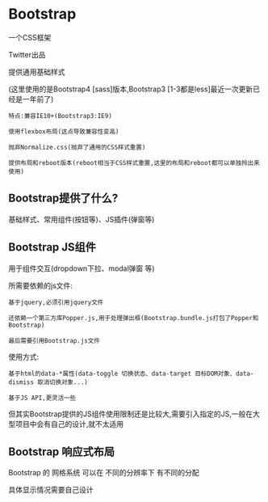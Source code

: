 # Bootstrap

一个CSS框架

Twitter出品

提供通用基础样式

(这里使用的是Bootstrap4 [sass]版本,Bootstrap3 [1-3都是less]最近一次更新已经是一年前了)
	
	特点:兼容IE10+(Bootstrap3:IE9)

	使用flexbox布局(这点导致兼容性变高)

	抛弃Normalize.css(抛弃了通用的CSS样式重置)

	提供布局和reboot版本(reboot相当于CSS样式重置,这里的布局和reboot都可以单独拎出来使用)

## Bootstrap提供了什么?

基础样式、常用组件(按钮等)、JS插件(弹窗等)


## Bootstrap JS组件

用于组件交互(dropdown下拉、modal弹窗 等)

所需要依赖的js文件:

	基于jquery,必须引用jquery文件

	还依赖一个第三方库Popper.js,用于处理弹出框(Bootstrap.bundle.js打包了Popper和Bootstrap)

	最后需要引用Bootstrap.js文件

使用方式:

	基于html的data-*属性(data-toggle 切换状态、data-target 目标DOM对象、data-dismiss 取消切换对象...)

	基于JS API,更灵活一些

但其实Bootstrap提供的JS组件使用限制还是比较大,需要引入指定的JS,一般在大型项目中会有自己的设计,就不太适用

## Bootstrap 响应式布局

Bootstrap 的 网格系统 可以在 不同的分辨率下 有不同的分配

具体显示情况需要自己设计
